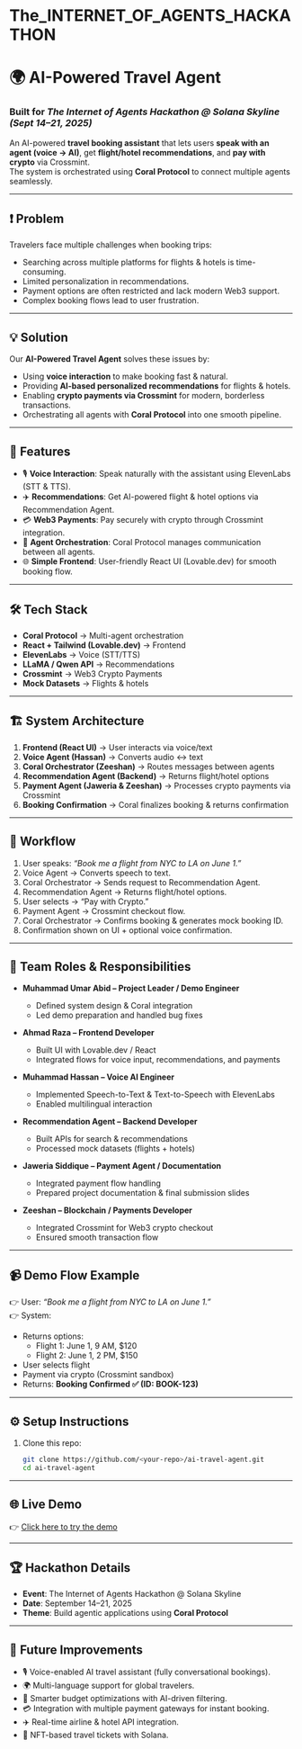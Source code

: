 # The_INTERNET_OF_AGENTS_HACKATHON
# 🌍 AI-Powered Travel Agent  
### Built for *The Internet of Agents Hackathon @ Solana Skyline (Sept 14–21, 2025)*  

An AI-powered **travel booking assistant** that lets users **speak with an agent (voice → AI)**, get **flight/hotel recommendations**, and **pay with crypto** via Crossmint.  
The system is orchestrated using **Coral Protocol** to connect multiple agents seamlessly.  

---

## ❗ Problem  
Travelers face multiple challenges when booking trips:  
- Searching across multiple platforms for flights & hotels is time-consuming.  
- Limited personalization in recommendations.  
- Payment options are often restricted and lack modern Web3 support.  
- Complex booking flows lead to user frustration.  

---

## 💡 Solution  
Our **AI-Powered Travel Agent** solves these issues by:  
- Using **voice interaction** to make booking fast & natural.  
- Providing **AI-based personalized recommendations** for flights & hotels.  
- Enabling **crypto payments via Crossmint** for modern, borderless transactions.  
- Orchestrating all agents with **Coral Protocol** into one smooth pipeline.  

---

## 🚀 Features  
- 🎙️ **Voice Interaction**: Speak naturally with the assistant using ElevenLabs (STT & TTS).  
- ✈️ **Recommendations**: Get AI-powered flight & hotel options via Recommendation Agent.  
- 💳 **Web3 Payments**: Pay securely with crypto through Crossmint integration.  
- 🔗 **Agent Orchestration**: Coral Protocol manages communication between all agents.  
- 🌐 **Simple Frontend**: User-friendly React UI (Lovable.dev) for smooth booking flow.  

---

## 🛠 Tech Stack  
- **Coral Protocol** → Multi-agent orchestration  
- **React + Tailwind (Lovable.dev)** → Frontend  
- **ElevenLabs** → Voice (STT/TTS)  
- **LLaMA / Qwen API** → Recommendations  
- **Crossmint** → Web3 Crypto Payments  
- **Mock Datasets** → Flights & hotels  

---

## 🏗 System Architecture  
1. **Frontend (React UI)** → User interacts via voice/text  
2. **Voice Agent (Hassan)** → Converts audio ↔ text  
3. **Coral Orchestrator (Zeeshan)** → Routes messages between agents  
4. **Recommendation Agent (Backend)** → Returns flight/hotel options  
5. **Payment Agent (Jaweria & Zeeshan)** → Processes crypto payments via Crossmint  
6. **Booking Confirmation** → Coral finalizes booking & returns confirmation  

---

## 🔄 Workflow  
1. User speaks: *“Book me a flight from NYC to LA on June 1.”*  
2. Voice Agent → Converts speech to text.  
3. Coral Orchestrator → Sends request to Recommendation Agent.  
4. Recommendation Agent → Returns flight/hotel options.  
5. User selects → “Pay with Crypto.”  
6. Payment Agent → Crossmint checkout flow.  
7. Coral Orchestrator → Confirms booking & generates mock booking ID.  
8. Confirmation shown on UI + optional voice confirmation.  

---

## 👥 Team Roles & Responsibilities  
- **Muhammad Umar Abid – Project Leader / Demo Engineer**  
  - Defined system design & Coral integration  
  - Led demo preparation and handled bug fixes  

- **Ahmad Raza – Frontend Developer**  
  - Built UI with Lovable.dev / React  
  - Integrated flows for voice input, recommendations, and payments  

- **Muhammad Hassan – Voice AI Engineer**  
  - Implemented Speech-to-Text & Text-to-Speech with ElevenLabs  
  - Enabled multilingual interaction  

- **Recommendation Agent – Backend Developer**  
  - Built APIs for search & recommendations  
  - Processed mock datasets (flights + hotels)  

- **Jaweria Siddique – Payment Agent / Documentation**  
  - Integrated payment flow handling  
  - Prepared project documentation & final submission slides  

- **Zeeshan – Blockchain / Payments Developer**  
  - Integrated Crossmint for Web3 crypto checkout  
  - Ensured smooth transaction flow  

---

## 📹 Demo Flow Example  
👉 User: *“Book me a flight from NYC to LA on June 1.”*  
👉 System:  
- Returns options:  
   - Flight 1: June 1, 9 AM, $120  
   - Flight 2: June 1, 2 PM, $150  
- User selects flight  
- Payment via crypto (Crossmint sandbox)  
- Returns: **Booking Confirmed ✅ (ID: BOOK-123)**  

---

## ⚙️ Setup Instructions  
1. Clone this repo:  
   ```bash
   git clone https://github.com/<your-repo>/ai-travel-agent.git
   cd ai-travel-agent


---

## 🌐 Live Demo  
👉 [Click here to try the demo](https://the-internet-of-agents-hackathon.vercel.app/)  

---
## 🏆 Hackathon Details  
- **Event**: The Internet of Agents Hackathon @ Solana Skyline  
- **Date**: September 14–21, 2025  
- **Theme**: Build agentic applications using **Coral Protocol**  

---

## 🔮 Future Improvements  
- 🎙️ Voice-enabled AI travel assistant (fully conversational bookings).  
- 🌍 Multi-language support for global travelers.  
- 💸 Smarter budget optimizations with AI-driven filtering.  
- 💳 Integration with multiple payment gateways for instant booking.  
- ✈️ Real-time airline & hotel API integration.  
- 🛂 NFT-based travel tickets with Solana.  


